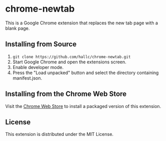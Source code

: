 chrome-newtab
=============
This is a Google Chrome extension that replaces the new tab page with a blank page.

Installing from Source
----------------------
1. `git clone https://github.com/hallc/chrome-newtab.git`
2. Start Google Chrome and open the extensions screen.
3. Enable developer mode.
4. Press the "Load unpacked" button and select the directory containing manifest.json.

Installing from the Chrome Web Store
------------------------------------
Visit the [Chrome Web Store](https://chrome.google.com/webstore/detail/fngjgkooapoaihmojehdjgdekbikciig) to install a packaged version of this extension.

License
-------
This extension is distributed under the MIT License.
